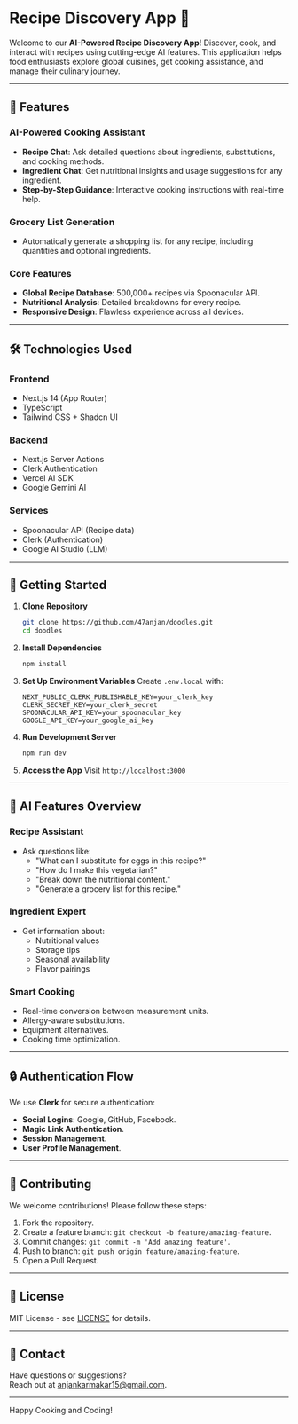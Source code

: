 # Recipe Discovery App 🍳

Welcome to our **AI-Powered Recipe Discovery App**! Discover, cook, and interact with recipes using cutting-edge AI features. This application helps food enthusiasts explore global cuisines, get cooking assistance, and manage their culinary journey.

---

## 🌟 Features

### **AI-Powered Cooking Assistant**

- **Recipe Chat**: Ask detailed questions about ingredients, substitutions, and cooking methods.
- **Ingredient Chat**: Get nutritional insights and usage suggestions for any ingredient.
- **Step-by-Step Guidance**: Interactive cooking instructions with real-time help.

### **Grocery List Generation**

- Automatically generate a shopping list for any recipe, including quantities and optional ingredients.

### **Core Features**

- **Global Recipe Database**: 500,000+ recipes via Spoonacular API.
- **Nutritional Analysis**: Detailed breakdowns for every recipe.
- **Responsive Design**: Flawless experience across all devices.

---

## 🛠 Technologies Used

### **Frontend**

- Next.js 14 (App Router)
- TypeScript
- Tailwind CSS + Shadcn UI

### **Backend**

- Next.js Server Actions
- Clerk Authentication
- Vercel AI SDK
- Google Gemini AI

### **Services**

- Spoonacular API (Recipe data)
- Clerk (Authentication)
- Google AI Studio (LLM)

---

## 🚀 Getting Started

1. **Clone Repository**

   ```bash
   git clone https://github.com/47anjan/doodles.git
   cd doodles
   ```

2. **Install Dependencies**

   ```bash
   npm install
   ```

3. **Set Up Environment Variables**
   Create `.env.local` with:

   ```env
   NEXT_PUBLIC_CLERK_PUBLISHABLE_KEY=your_clerk_key
   CLERK_SECRET_KEY=your_clerk_secret
   SPOONACULAR_API_KEY=your_spoonacular_key
   GOOGLE_API_KEY=your_google_ai_key
   ```

4. **Run Development Server**

   ```bash
   npm run dev
   ```

5. **Access the App**
   Visit `http://localhost:3000`

---

## 🧠 AI Features Overview

### **Recipe Assistant**

- Ask questions like:
  - "What can I substitute for eggs in this recipe?"
  - "How do I make this vegetarian?"
  - "Break down the nutritional content."
  - "Generate a grocery list for this recipe."

### **Ingredient Expert**

- Get information about:
  - Nutritional values
  - Storage tips
  - Seasonal availability
  - Flavor pairings

### **Smart Cooking**

- Real-time conversion between measurement units.
- Allergy-aware substitutions.
- Equipment alternatives.
- Cooking time optimization.

---

## 🔒 Authentication Flow

We use **Clerk** for secure authentication:

- **Social Logins**: Google, GitHub, Facebook.
- **Magic Link Authentication**.
- **Session Management**.
- **User Profile Management**.

---

## 🤝 Contributing

We welcome contributions! Please follow these steps:

1. Fork the repository.
2. Create a feature branch: `git checkout -b feature/amazing-feature`.
3. Commit changes: `git commit -m 'Add amazing feature'`.
4. Push to branch: `git push origin feature/amazing-feature`.
5. Open a Pull Request.

---

## 📄 License

MIT License - see [LICENSE](LICENSE) for details.

---

## 📧 Contact

Have questions or suggestions?  
Reach out at [anjankarmakar15@gmail.com](mailto:anjankarmakar15@gmail.com).

---

Happy Cooking and Coding!

```

```
